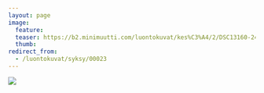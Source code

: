 ```yaml
---
layout: page
image:
  feature:
  teaser: https://b2.minimuutti.com/luontokuvat/kes%C3%A4/2/DSC13160-245px.jpg
  thumb:
redirect_from:
  - /luontokuvat/syksy/00023
---
```


![](https://b2.minimuutti.com/luontokuvat/kes%C3%A4/2/DSC13160-800px.jpg)
